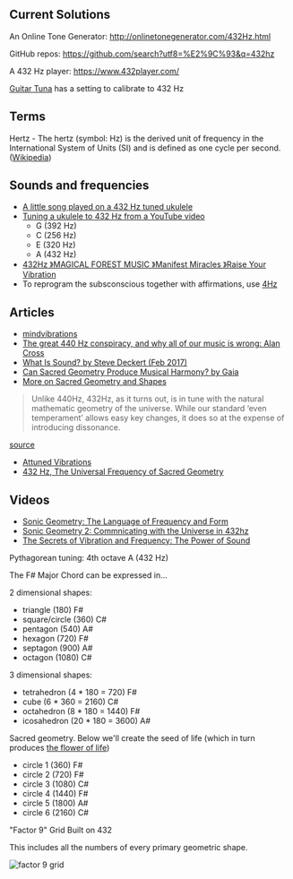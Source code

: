 ## Current Solutions

An Online Tone Generator: http://onlinetonegenerator.com/432Hz.html

GitHub repos: https://github.com/search?utf8=%E2%9C%93&q=432hz

A 432 Hz player: https://www.432player.com/

[Guitar Tuna](https://play.google.com/store/apps/details?id=com.ovelin.guitartuna&hl=en_US) has a setting to calibrate to 432 Hz

## Terms

Hertz - The hertz (symbol: Hz) is the derived unit of frequency in the International System of Units (SI) and is defined as one cycle per second. ([Wikipedia](https://en.wikipedia.org/wiki/Hertz))

## Sounds and frequencies

- [A little song played on a 432 Hz tuned ukulele](https://www.youtube.com/watch?v=ds8tNDWFCbQ)
- [Tuning a ukulele to 432 Hz from a YouTube video](https://www.youtube.com/watch?v=zWL0C18u3pk)
  - G (392 Hz)
  - C (256 Hz)
  - E (320 Hz)
  - A (432 Hz)
- [432Hz 》MAGICAL FOREST MUSIC 》Manifest Miracles 》Raise Your Vibration](https://www.youtube.com/watch?v=L2PQKda8bj0)
- To reprogram the subsconscious together with affirmations, use [4Hz](https://www.youtube.com/watch?v=BZyGxL2FnVU)

## Articles

- [mindvibrations](https://www.mindvibrations.com/432-hz/)
- [The great 440 Hz conspiracy, and why all of our music is wrong: Alan Cross](https://globalnews.ca/news/4194106/440-hz-conspiracy-music/)
- [What Is Sound? by Steve Deckert (Feb 2017)](http://www.decware.com/newsite/DECWARESOUND.pdf)
- [Can Sacred Geometry Produce Musical Harmony? by Gaia](https://www.gaia.com/article/can-sacred-geometry-produce-musical-harmony)
- [More on Sacred Geometry and Shapes](https://www.consciousawareness.info/sacred-geometry)
> Unlike 440Hz, 432Hz, as it turns out, is in tune with the natural mathematic geometry of the universe. While our standard ‘even temperament’ allows easy key changes, it does so at the expense of introducing dissonance.

[source](https://www.strymon.net/this-weeks-favorite-midnights-ocean-and-bluesky/)

- [Attuned Vibrations](https://attunedvibrations.com/432hz/)
- [432 Hz, The Universal Frequency of Sacred Geometry](https://www.gaiameditation.com/sound-healing-research/432-hz-the-universal-frequency-of-sacred-geometry/)

## Videos

- [Sonic Geometry: The Language of Frequency and Form](https://www.youtube.com/watch?v=FY74AFQl2qQ)
- [Sonic Geometry 2: Commnicating with the Universe in 432hz](https://www.youtube.com/watch?v=Yimor2jRmCA)
- [The Secrets of Vibration and Frequency: The Power of Sound](https://www.youtube.com/watch?v=_aeeNMk04l0&t=7s)

Pythagorean tuning: 4th octave A (432 Hz)

The F# Major Chord can be expressed in...

2 dimensional shapes:
- triangle (180) F#
- square/circle (360) C#
- pentagon (540) A#
- hexagon (720) F#
- septagon (900) A#
- octagon (1080) C#

3 dimensional shapes:
- tetrahedron (4 * 180 = 720) F#
- cube (6 * 360 = 2160) C#
- octahedron (8 * 180 = 1440) F#
- icosahedron (20 * 180 = 3600) A#
  
Sacred geometry. Below we'll create the seed of life (which in turn produces [the flower of life](https://www.bibliotecapleyades.net/geometria_sagrada/esp_geometria_sagrada_6.htm))
- circle 1 (360) F#
- circle 2 (720) F#
- circle 3 (1080) C#
- circle 4 (1440) F#
- circle 5 (1800) A#
- circle 6 (2160) C#

"Factor 9" Grid Built on 432

This includes all the numbers of every primary geometric shape.

![factor 9 grid](https://www.roelhollander.eu/en/wp-content/uploads/manual/Factor9-grid.png)
